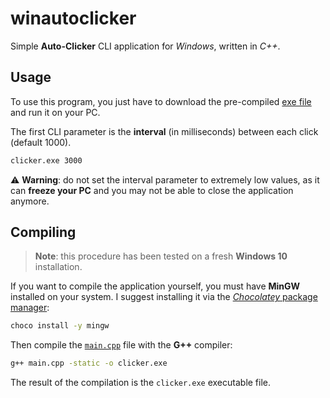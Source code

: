 # winautoclicker

Simple **Auto-Clicker** CLI application for _Windows_, written in _C++_.

## Usage

To use this program, you just have to download the pre-compiled [exe file](https://github.com/dmotte/winautoclicker/releases/latest/download/clicker.exe) and run it on your PC.

The first CLI parameter is the **interval** (in milliseconds) between each click (default 1000).

```cmd
clicker.exe 3000
```

:warning: **Warning**: do not set the interval parameter to extremely low values, as it can **freeze your PC** and you may not be able to close the application anymore.

## Compiling

> **Note**: this procedure has been tested on a fresh **Windows 10** installation.

If you want to compile the application yourself, you must have **MinGW** installed on your system. I suggest installing it via the [_Chocolatey_ package manager](https://chocolatey.org/install):

```cmd
choco install -y mingw
```

Then compile the [`main.cpp`](main.cpp) file with the **G++** compiler:

```cmd
g++ main.cpp -static -o clicker.exe
```

The result of the compilation is the `clicker.exe` executable file.
